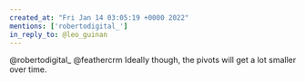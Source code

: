 ```yaml
---
created_at: "Fri Jan 14 03:05:19 +0000 2022"
mentions: ['robertodigital_']
in_reply_to: @leo_guinan
---
```


@robertodigital_ @feathercrm Ideally though, the pivots will get a lot smaller over time.